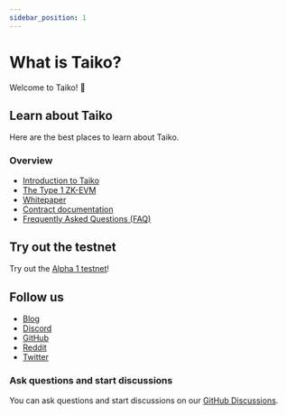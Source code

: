 ```yaml
---
sidebar_position: 1
---
```


# What is Taiko?

Welcome to Taiko! 🥁

## Learn about Taiko

Here are the best places to learn about Taiko.

### Overview

- [Introduction to Taiko](https://mirror.xyz/labs.taiko.eth/oRy3ZZ_4-6IEQcuLCMMlxvdH6E-T3_H7UwYVzGDsgf4)
- [The Type 1 ZK-EVM](https://mirror.xyz/labs.taiko.eth/w7NSKDeKfJoEy0p89I9feixKfdK-20JgWF9HZzxfeBo)
- [Whitepaper](https://taikoxyz.github.io/taiko-mono/taiko-whitepaper.pdf)
- [Contract documentation](/docs/category/smart-contracts/)
- [Frequently Asked Questions (FAQ)](/faq/)

## Try out the testnet

Try out the [Alpha 1 testnet](/docs/category/theistareykjarbunga-testnet/)!

## Follow us

- [Blog](https://mirror.xyz/labs.taiko.eth)
- [Discord](https://discord.gg/taikoxyz)
- [GitHub](https://github.com/taikoxyz/)
- [Reddit](https://www.reddit.com/r/taiko_xyz/)
- [Twitter](https://twitter.com/taikoxyz)

### Ask questions and start discussions

You can ask questions and start discussions on our [GitHub Discussions](https://github.com/taikoxyz/taiko-mono/discussions).
